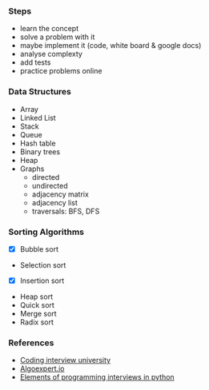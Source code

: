 ### Steps

- learn the concept
- solve a problem with it
- maybe implement it (code, white board & google docs)
- analyse complexty
- add tests
- practice problems online

### Data Structures

- Array
- Linked List
- Stack
- Queue
- Hash table
- Binary trees
- Heap
- Graphs
  - directed
  - undirected
  - adjacency matrix
  - adjacency list
  - traversals: BFS, DFS

### Sorting Algorithms

- [x] Bubble sort

- Selection sort
- [x] Insertion sort
- Heap sort
- Quick sort
- Merge sort
- Radix sort

### References

- [Coding interview university](https://github.com/jwasham/coding-interview-university)
- [Algoexpert.io](https://algoexpert.io)
- [Elements of programming interviews in python](https://www.goodreads.com/book/show/34791936-elements-of-programming-interviews-in-python)
